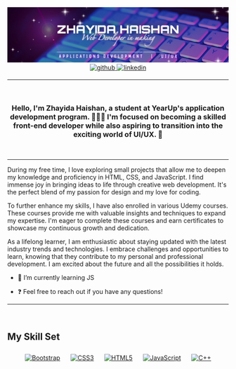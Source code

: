 <img src="4A18F555-92F4-40AB-A256-A7F67CA5296A.jpeg" alt="Banner">

<div align="center">
<a href="https://github.com/ZayidaQ" target="_blank">
<img src=https://img.shields.io/badge/github-%2324292e.svg?&style=for-the-badge&logo=github&logoColor=white alt=github style="margin-bottom: 5px;" />
</a>
<a href="https://linkedin.com/in/zhayida-haishan-279200238" target="_blank">
<img src=https://img.shields.io/badge/linkedin-%231E77B5.svg?&style=for-the-badge&logo=linkedin&logoColor=white alt=linkedin style="margin-bottom: 5px;" />
</a>  
</div>

<hr />
<br />

### <div align="center">Hello, I'm Zhayida Haishan, a student at YearUp's application development program. 👩🏻‍💻 I'm focused on becoming a skilled front-end developer while also aspiring to transition into the exciting world of UI/UX. 💫 </div> 

<br />
<hr />

During my free time, I love exploring small projects that allow me to deepen my knowledge and proficiency in HTML, CSS, and JavaScript. I find immense joy in bringing ideas to life through creative web development. It's the perfect blend of my passion for design and my love for coding.

To further enhance my skills, I have also enrolled in various Udemy courses. These courses provide me with valuable insights and techniques to expand my expertise. I'm eager to complete these courses and earn certificates to showcase my continuous growth and dedication.

As a lifelong learner, I am enthusiastic about staying updated with the latest industry trends and technologies. I embrace challenges and opportunities to learn, knowing that they contribute to my personal and professional development. I am excited about the future and all the possibilities it holds.  

- 🌱 I’m currently learning JS  

- ❓ Feel free to reach out if you have any questions!  

<hr />
<br />


## My Skill Set 
<div align="center">  
<a href="https://getbootstrap.com/docs/3.4/javascript/" target="_blank"><img style="margin: 10px" src="https://profilinator.rishav.dev/skills-assets/bootstrap-plain.svg" alt="Bootstrap" height="50" /></a>  
<a href="https://www.w3schools.com/css/" target="_blank"><img style="margin: 10px" src="https://profilinator.rishav.dev/skills-assets/css3-original-wordmark.svg" alt="CSS3" height="50" /></a>  
<a href="https://en.wikipedia.org/wiki/HTML5" target="_blank"><img style="margin: 10px" src="https://profilinator.rishav.dev/skills-assets/html5-original-wordmark.svg" alt="HTML5" height="50" /></a>  
<a href="https://www.javascript.com/" target="_blank"><img style="margin: 10px" src="https://profilinator.rishav.dev/skills-assets/javascript-original.svg" alt="JavaScript" height="50" /></a>
<a href="https://upload.wikimedia.org/wikipedia/commons/thumb/1/18/ISO_C%2B%2B_Logo.svg/1200px-ISO_C%2B%2B_Logo.svg.png" target="_blank"><img style="margin: 10px" src="https://upload.wikimedia.org/wikipedia/commons/thumb/1/18/ISO_C%2B%2B_Logo.svg/1200px-ISO_C%2B%2B_Logo.svg.png" alt="C++" height="50" />
</a>
 
</div>
  
<br/>  
